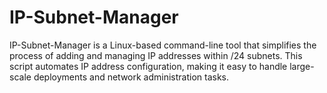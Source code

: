 # IP-Subnet-Manager
IP-Subnet-Manager is a Linux-based command-line tool that simplifies the process of adding and managing IP addresses within /24 subnets. This script automates IP address configuration, making it easy to handle large-scale deployments and network administration tasks.

